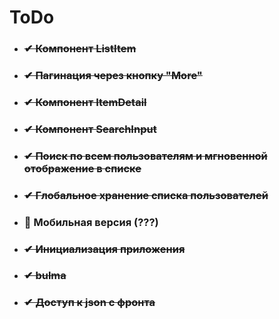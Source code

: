 # ToDo  

* ### ~~✔ Компонент ListItem~~
* ### ~~✔ Пагинация через кнопку "More"~~
* ### ~~✔ Компонент ItemDetail~~
* ### ~~✔ Компонент SearchInput~~
* ### ~~✔ Поиск по всем пользователям и мгновенной отображение в списке~~
* ### ~~✔ Глобальное хранение списка пользователей~~
* ### 📌 Мобильная версия (???)
* ### ~~✔ Инициализация приложения~~
* ### ~~✔ bulma~~
* ### ~~✔ Доступ к json с фронта~~ 